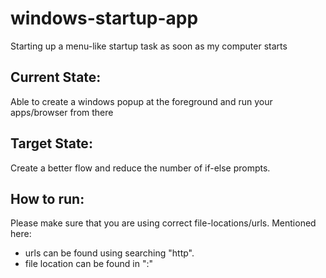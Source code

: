 # windows-startup-app
Starting up a menu-like startup task as soon as my computer starts

## Current State:
Able to create a windows popup at the foreground and run your apps/browser from there

## Target State:
Create a better flow and reduce the number of if-else prompts.

## How to run:
Please make sure that you are using correct file-locations/urls. Mentioned here:
- urls can be found using searching "http".
- file location can be found in ":\"